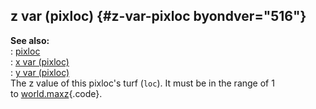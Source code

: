 ## z var (pixloc) {#z-var-pixloc byondver="516"}    
**See also:**    
:   [pixloc](/pixloc)    
:   [x var (pixloc)](/pixloc/var/x)    
:   [y var (pixloc)](/pixloc/var/y)    
The z value of this pixloc\'s turf (`loc`). It must be in the range of 1    
to [world.maxz](/world/var/maxz){.code}.  